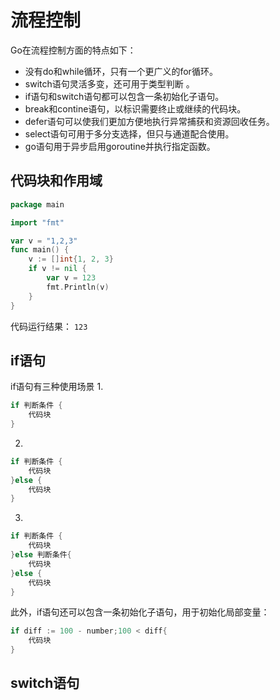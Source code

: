 # 流程控制
Go在流程控制方面的特点如下：
* 没有do和while循环，只有一个更广义的for循环。
* switch语句灵活多变，还可用于类型判断 。
* if语句和switch语句都可以包含一条初始化子语句。
* break和contine语句，以标识需要终止或继续的代码块。
* defer语句可以使我们更加方便地执行异常捕获和资源回收任务。
* select语句可用于多分支选择，但只与通道配合使用。
* go语句用于异步启用goroutine并执行指定函数。

## 代码块和作用域
```go
package main

import "fmt"

var v = "1,2,3"
func main() {
	v := []int{1, 2, 3}
	if v != nil {
		var v = 123
		fmt.Println(v)
	}
}
```
代码运行结果：
`123`

## if语句
if语句有三种使用场景
1. 
```go
if 判断条件 {
    代码块
}
```
2. 
```go
if 判断条件 {
    代码块
}else {
    代码块
}
```
3. 
```go
if 判断条件 {
    代码块
}else 判断条件{
    代码块
}else {
    代码块
}
```
此外，if语句还可以包含一条初始化子语句，用于初始化局部变量：
```go
if diff := 100 - number;100 < diff{
    代码块
}
```
## switch语句


